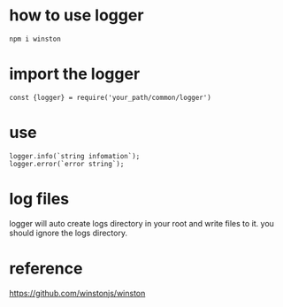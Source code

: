 # how to use logger

```
npm i winston
```

# import the logger

```
const {logger} = require('your_path/common/logger')
```
# use

```
logger.info(`string infomation`);
logger.error(`error string`);
```
# log files
logger will auto create logs directory in your root and write files to it.
you should ignore the logs directory.

# reference
https://github.com/winstonjs/winston

